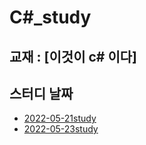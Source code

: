 # C#_study

## 교재 : [이것이 c# 이다]


## 스터디 날짜
* [2022-05-21study](https://github.com/yechan-9208/Cscharp_study/blob/main/STUDY/2022-05-21.md)
* [2022-05-23study](https://github.com/yechan-9208/Cscharp_study/blob/main/STUDY/2022-05-23.md)



